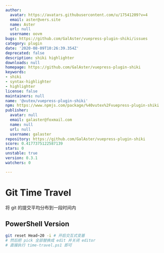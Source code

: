 ```yaml
---
author:
  avatar: https://avatars.githubusercontent.com/u/17541209?v=4
  email: aster@vers.site
  name: Aster
  url: null
  username: oovm
bugs: https://github.com/GalAster/vuepress-plugin-shiki/issues
category: plugin
date: '2020-08-09T10:26:39.354Z'
deprecated: false
description: shiki highlighter
downloads: null
homepage: https://github.com/GalAster/vuepress-plugin-shiki
keywords:
- shiki
- syntax-highlighter
- highlighter
license: false
maintainers: null
name: '@vutex/vuepress-plugin-shiki'
npm: https://www.npmjs.com/package/%40vutex%2Fvuepress-plugin-shiki
publisher:
  avatar: null
  email: galaster@foxmail.com
  name: null
  url: null
  username: galaster
repository: https://github.com/GalAster/vuepress-plugin-shiki
score: 0.4177375122587139
stars: 0
unstable: true
version: 0.3.1
watchers: 0

---
```


# Git Time Travel

将 git 的提交平均分布到一段时间内

## PowerShell Version

```sh
git reset Head~20 -i # 开启交互式变基
# 然后把 pick 全部替换成 edit 并关闭 editor
# 直接执行 time-travel.ps1 即可
```
